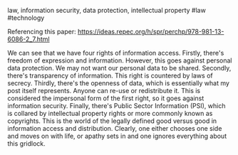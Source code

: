 law, information security, data protection, intellectual property
#law
#technology 

Referencing this paper:
https://ideas.repec.org/h/spr/perchp/978-981-13-6086-2_7.html

We can see that we have four rights of information access.  Firstly, there's freedom of expression and information.  However, this goes against personal data protection.  We may not want our personal data to be shared.  Secondly, there's transparency of information.  This right is countered by laws of secrecy.  Thirdly, there's the openness of data, which is essentially what my post itself represents.  Anyone can re-use or redistribute it.  This is considered the impersonal form of the first right, so it goes against information security.  Finally, there's Public Sector Information (PSI), which is collared by intellectual property rights or more commonly known as copyrights.  This is the world of the legally defined good versus good in information access and distribution.  Clearly, one either chooses one side and moves on with life, or apathy sets in and one ignores everything about this gridlock.  

